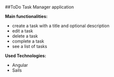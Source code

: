 ##ToDo Task Manager application

**Main functionalities:**
- create a task with a title and optional description
- edit a task
- delete a task
- complete a task
- see a list of tasks

**Used Technologies:**
- Angular
- Sails